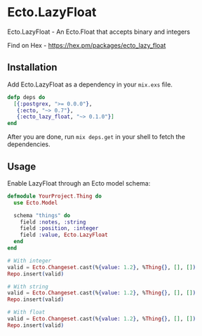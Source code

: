 # Ecto.LazyFloat
Ecto.LazyFloat - An Ecto.Float that accepts binary and integers

Find on Hex - https://hex.pm/packages/ecto_lazy_float

## Installation
Add Ecto.LazyFloat as a dependency in your `mix.exs` file.

```elixir
defp deps do
  [{:postgrex, ">= 0.0.0"},
   {:ecto, "~> 0.7"},
   {:ecto_lazy_float, "~> 0.1.0"}]
end
```

After you are done, run `mix deps.get` in your shell to fetch the dependencies.

## Usage

Enable LazyFloat through an Ecto model schema:

```elixir
defmodule YourProject.Thing do
  use Ecto.Model

  schema "things" do
    field :notes, :string
    field :position, :integer
    field :value, Ecto.LazyFloat
  end
end
```

```elixir
# With integer
valid = Ecto.Changeset.cast(%{value: 1.2}, %Thing{}, [], [])
Repo.insert(valid)

# With string
valid = Ecto.Changeset.cast(%{value: 1.2}, %Thing{}, [], [])
Repo.insert(valid)

# With float
valid = Ecto.Changeset.cast(%{value: 1.2}, %Thing{}, [], [])
Repo.insert(valid)
```
